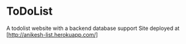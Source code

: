 # ToDoList

A todolist website with a backend database support
Site deployed at [http://anikesh-list.herokuapp.com/]
